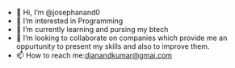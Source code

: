 - 👋 Hi, I’m @josephanand0
- 👀 I’m interested in Programming
- 🌱 I’m currently learning and pursing my btech
- 💞️ I’m looking to collaborate on companies which provide me an oppurtunity to present my skills and also to improve them.
- 📫 How to reach me:djanandkumar@gmai.com

<!---
josephanand0/josephanand0 is a ✨ special ✨ repository because its `README.md` (this file) appears on your GitHub profile.
You can click the Preview link to take a look at your changes.
--->
